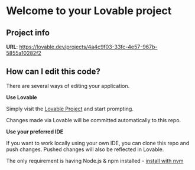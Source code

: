 # Welcome to your Lovable project

## Project info

**URL**: https://lovable.dev/projects/4a4c9f03-33fc-4e57-967b-5855a10282f2

## How can I edit this code?

There are several ways of editing your application.

**Use Lovable**

Simply visit the [Lovable Project](https://lovable.dev/projects/4a4c9f03-33fc-4e57-967b-5855a10282f2) and start prompting.

Changes made via Lovable will be committed automatically to this repo.

**Use your preferred IDE**

If you want to work locally using your own IDE, you can clone this repo and push changes. Pushed changes will also be reflected in Lovable.

The only requirement is having Node.js & npm installed - [install with nvm](https://github.com/nvm-sh/nvm#installing-and-updating)


